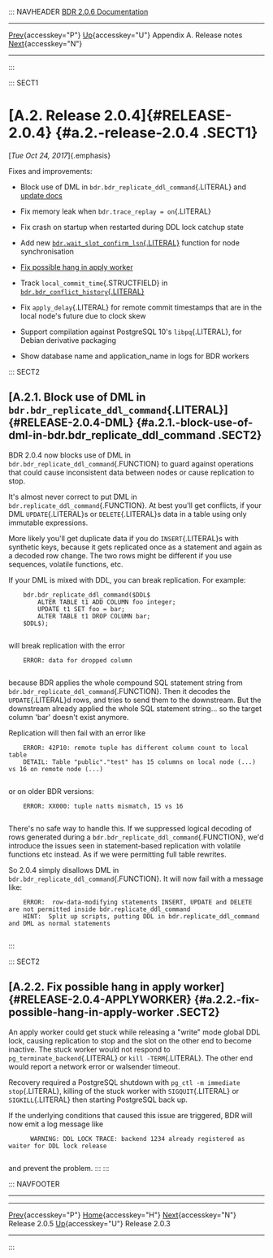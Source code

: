 ::: NAVHEADER
  [BDR 2.0.6 Documentation](index.md)                                                                                            
  ----------------------------------------------------------- ---------------------------------------- --------------------------- -----------------------------------------------------------
  [Prev](release-2.0.5.md "Release 2.0.5"){accesskey="P"}   [Up](releasenotes.md){accesskey="U"}    Appendix A. Release notes    [Next](release-2.0.3.md "Release 2.0.3"){accesskey="N"}

------------------------------------------------------------------------
:::

::: SECT1
# [A.2. Release 2.0.4]{#RELEASE-2.0.4} {#a.2.-release-2.0.4 .SECT1}

[*Tue Oct 24, 2017*]{.emphasis}

Fixes and improvements:

-   Block use of DML in `bdr.bdr_replicate_ddl_command`{.LITERAL} and
    [update
    docs](functions-node-mgmt.md#FUNCTION-BDR-REPLICATE-DDL-COMMAND)

-   Fix memory leak when `bdr.trace_replay = on`{.LITERAL}

-   Fix crash on startup when restarted during DDL lock catchup state

-   Add new
    [`bdr.wait_slot_confirm_lsn`{.LITERAL}](functions-node-mgmt.md#FUNCTION-BDR-WAIT-SLOT-CONFIRM-LSN)
    function for node synchronisation

-   [Fix possible hang in apply
    worker](release-2.0.4.md#RELEASE-2.0.4-APPLYWORKER)

-   Track `local_commit_time`{.STRUCTFIELD} in
    [`bdr.bdr_conflict_history`{.LITERAL}](catalog-bdr-conflict-history.md)

-   Fix `apply_delay`{.LITERAL} for remote commit timestamps that are in
    the local node\'s future due to clock skew

-   Support compilation against PostgreSQL 10\'s `libpq`{.LITERAL}, for
    Debian derivative packaging

-   Show database name and application_name in logs for BDR workers

::: SECT2
## [A.2.1. Block use of DML in `bdr.bdr_replicate_ddl_command`{.LITERAL}]{#RELEASE-2.0.4-DML} {#a.2.1.-block-use-of-dml-in-bdr.bdr_replicate_ddl_command .SECT2}

BDR 2.0.4 now blocks use of DML in
`bdr.bdr_replicate_ddl_command`{.FUNCTION} to guard against operations
that could cause inconsistent data between nodes or cause replication to
stop.

It\'s almost never correct to put DML in
`bdr.replicate_ddl_command`{.FUNCTION}. At best you\'ll get conflicts,
if your DML `UPDATE`{.LITERAL}s or `DELETE`{.LITERAL}s data in a table
using only immutable expressions.

More likely you\'ll get duplicate data if you do `INSERT`{.LITERAL}s
with synthetic keys, because it gets replicated once as a statement and
again as a decoded row change. The two rows might be different if you
use sequences, volatile functions, etc.

If your DML is mixed with DDL, you can break replication. For example:

``` PROGRAMLISTING
    bdr.bdr_replicate_ddl_command($DDL$
        ALTER TABLE t1 ADD COLUMN foo integer;
        UPDATE t1 SET foo = bar;
        ALTER TABLE t1 DROP COLUMN bar;
    $DDL$);
    
```

will break replication with the error

``` PROGRAMLISTING
    ERROR: data for dropped column
    
```

because BDR applies the whole compound SQL statement string from
`bdr.bdr_replicate_ddl_command`{.FUNCTION}. Then it decodes the
`UPDATE`{.LITERAL}d rows, and tries to send them to the downstream. But
the downstream already applied the whole SQL statement string\... so the
target column \'bar\' doesn\'t exist anymore.

Replication will then fail with an error like

``` PROGRAMLISTING
    ERROR: 42P10: remote tuple has different column count to local table
    DETAIL: Table "public"."test" has 15 columns on local node (...) vs 16 on remote node (...)
    
```

or on older BDR versions:

``` PROGRAMLISTING
    ERROR: XX000: tuple natts mismatch, 15 vs 16
    
```

There\'s no safe way to handle this. If we suppressed logical decoding
of rows generated during a `bdr.bdr_replicate_ddl_command`{.FUNCTION},
we\'d introduce the issues seen in statement-based replication with
volatile functions etc instead. As if we were permitting full table
rewrites.

So 2.0.4 simply disallows DML in
`bdr.bdr_replicate_ddl_command`{.FUNCTION}. It will now fail with a
message like:

``` PROGRAMLISTING
    ERROR:  row-data-modifying statements INSERT, UPDATE and DELETE are not permitted inside bdr.replicate_ddl_command
    HINT:  Split up scripts, putting DDL in bdr.replicate_ddl_command and DML as normal statements
    
```
:::

::: SECT2
## [A.2.2. Fix possible hang in apply worker]{#RELEASE-2.0.4-APPLYWORKER} {#a.2.2.-fix-possible-hang-in-apply-worker .SECT2}

An apply worker could get stuck while releasing a \"write\" mode global
DDL lock, causing replication to stop and the slot on the other end to
become inactive. The stuck worker would not respond to
`pg_terminate_backend`{.LITERAL} or `kill -TERM`{.LITERAL}. The other
end would report a network error or walsender timeout.

Recovery required a PostgreSQL shutdown with
`pg_ctl -m immediate stop`{.LITERAL}, killing of the stuck worker with
`SIGQUIT`{.LITERAL} or `SIGKILL`{.LITERAL} then starting PostgreSQL back
up.

If the underlying conditions that caused this issue are triggered, BDR
will now emit a log message like

``` PROGRAMLISTING
      WARNING: DDL LOCK TRACE: backend 1234 already registered as waiter for DDL lock release
    
```

and prevent the problem.
:::
:::

::: NAVFOOTER

------------------------------------------------------------------------

  ------------------------------------------- ---------------------------------------- -------------------------------------------
  [Prev](release-2.0.5.md){accesskey="P"}      [Home](index.md){accesskey="H"}       [Next](release-2.0.3.md){accesskey="N"}
  Release 2.0.5                                [Up](releasenotes.md){accesskey="U"}                                Release 2.0.3
  ------------------------------------------- ---------------------------------------- -------------------------------------------
:::
